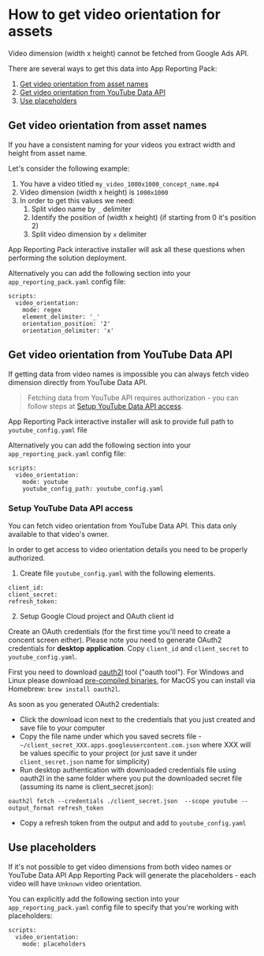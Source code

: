# How to get video orientation for assets

Video dimension (width x height) cannot be fetched from Google Ads API.

There are several ways to get this data into App Reporting Pack:
1. [Get video orientation from asset names](#get-video-orientation-from-asset-names)
1. [Get video orientation from YouTube Data API](#get-video-orientation-from-youtube-data-api)
1. [Use placeholders](#use-placeholders)

## Get video orientation from asset names

If you have a consistent naming for your videos you extract width and height
from asset name.

Let's consider the following example:

1. You have a video titled  `my_video_1000x1000_concept_name.mp4`
2. Video dimension (width x height) is `1000x1000`
3. In order to get this values we need:
    1. Split video name by `_` delimiter
    2. Identify the position of (width x height) (if starting from 0 it's position 2)
    3. Split video dimension by `x` delimiter

App Reporting Pack interactive installer will ask all these questions when performing
the solution deployment.

Alternatively you can add the following section into your `app_reporting_pack.yaml` config file:

```
scripts:
  video_orientation:
    mode: regex
    element_delimiter: '_'
    orientation_position: '2'
    orientation_delimiter: 'x'
```

## Get video orientation from YouTube Data API

If getting data from video names is impossible you can always fetch video dimension
directly from YouTube Data API.
> Fetching data from YouTube API requires authorization - you can follow steps at
> [Setup YouTube Data API access](#setup-youtube-data-api-access).

App Reporting Pack interactive installer will ask to provide full path to `youtube_config.yaml` file

Alternatively you can add the following section into your `app_reporting_pack.yaml` config file:

```
scripts:
  video_orientation:
    mode: youtube
    youtube_config_path: youtube_config.yaml
```

### Setup YouTube Data API access

You can fetch video orientation from YouTube Data API.
This data only available to that video's owner.

In order to get access to video orientation details you need to be properly authorized.

1. Create file `youtube_config.yaml` with the following elements.

```
client_id:
client_secret:
refresh_token:
```

2. Setup Google Cloud project and OAuth client id

Create an OAuth credentials (for the first time you'll need to create a concent screen either).
Please note you need to generate OAuth2 credentials for **desktop application**.
Copy `client_id` and `client_secret` to `youtube_config.yaml`.


First you need to download [oauth2l](https://github.com/google/oauth2l) tool ("oauth tool").
For Windows and Linux please download [pre-compiled binaries](https://github.com/google/oauth2l#pre-compiled-binaries),
for MacOS you can install via Homebrew: `brew install oauth2l`.

As soon as you generated OAuth2 credentials:
* Click the download icon next to the credentials that you just created and save file to your computer
* Copy the file name under which you saved secrets file -
`~/client_secret_XXX.apps.googleusercontent.com.json` where XXX will be values specific to your project
(or just save it under `client_secret.json` name for simplicity)
* Run desktop authentication with downloaded credentials file using oauth2l in the same folder where you put the downloaded secret file (assuming its name is client_secret.json):
```
oauth2l fetch --credentials ./client_secret.json  --scope youtube --output_format refresh_token
```
* Copy a refresh token from the output and add to `youtube_config.yaml`


## Use placeholders

If it's not possible to get video dimensions from both video names or YouTube Data API
App Reporting Pack will generate the placeholders - each video will have `Unknown`
video orientation.

You can explicitly add the following section into your `app_reporting_pack.yaml` config file to specify that you're working with placeholders:

```
scripts:
  video_orientation:
    mode: placeholders
```
